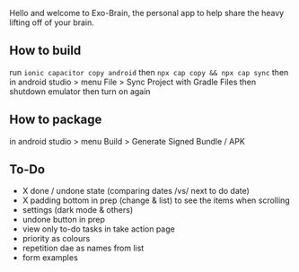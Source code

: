 Hello and welcome to Exo-Brain, the personal app to help share the heavy lifting off of your brain.


## How to build

run ```ionic capacitor copy android``` then ```npx cap copy && npx cap sync```
then in android studio > menu File > Sync Project with Gradle Files
then shutdown emulator then turn on again

## How to package

in android studio > menu Build > Generate Signed Bundle / APK

## To-Do

- X done / undone state (comparing dates /vs/ next to do date)
- X padding bottom in prep (change & list) to see the items when scrolling
- settings (dark mode & others)
- undone button in prep
- view only to-do tasks in take action page
- priority as colours
- repetition dae as names from list
- form examples


